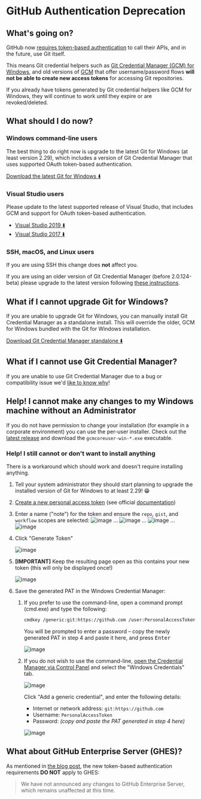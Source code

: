# GitHub Authentication Deprecation

## What's going on?

GitHub now [requires token-based authentication](https://github.blog/2020-07-30-token-authentication-requirements-for-api-and-git-operations/) to
call their APIs, and in the future, use Git itself.

This means Git credential helpers such as [Git Credential Manager (GCM) for
Windows](https://github.com/microsoft/Git-Credential-Manager-for-Windows), and
old versions of [GCM](https://aka.ms/gcm) that offer username/password
flows **will not be able to create new access tokens** for accessing Git
repositories.

If you already have tokens generated by Git credential helpers like GCM for
Windows, they will continue to work until they expire or are revoked/deleted.

## What should I do now?

### Windows command-line users

The best thing to do right now is upgrade to the latest Git for Windows (at
least version 2.29), which includes a version of Git Credential Manager that
uses supported OAuth token-based authentication.

[Download the latest Git for Windows ⬇️](https://git-scm.com/download/win)

### Visual Studio users

Please update to the latest supported release of Visual Studio, that includes
GCM and support for OAuth token-based authentication.

- [Visual Studio 2019 ⬇️](https://docs.microsoft.com/en-us/visualstudio/install/update-visual-studio?view=vs-2019)
- [Visual Studio 2017 ⬇️](https://docs.microsoft.com/en-us/visualstudio/install/update-visual-studio?view=vs-2017)

### SSH, macOS, and Linux users

If you are using SSH this change does **not** affect you.

If you are using an older version of Git Credential Manager (before
2.0.124-beta) please upgrade to the latest version following [these
instructions](https://github.com/GitCredentialManager/git-credential-manager#download-and-install).

## What if I cannot upgrade Git for Windows?

If you are unable to upgrade Git for Windows, you can manually install Git
Credential Manager as a standalone install. This will override the older,
GCM for Windows bundled with the Git for Windows installation.

[Download Git Credential Manager standalone ⬇️](https://aka.ms/gcm/latest)

## What if I cannot use Git Credential Manager?

If you are unable to use Git Credential Manager due to a bug or
compatibility issue we'd [like to know why](https://github.com/GitCredentialManager/git-credential-manager/issues/new/choose)!

## Help! I cannot make any changes to my Windows machine without an Administrator

If you do not have permission to change your installation (for example in a
corporate environment) you can use the per-user installer. Check out the [latest
release](https://aka.ms/gcm/latest) and download the `gcmcoreuser-win-*.exe`
executable.

### Help! I still cannot or don't want to install anything

There is a workaround which should work and doesn't require installing anything.

1. Tell your system administrator they should start planning to upgrade the
   installed version of Git for Windows to at least 2.29! 😁

2. [Create a new personal access token](https://github.com/settings/tokens/new?scopes=repo,gist,workflow) (see official [documentation](https://docs.github.com/en/free-pro-team@latest/github/authenticating-to-github/creating-a-personal-access-token))

3. Enter a name ("note") for the token and ensure the `repo`, `gist`, and
   `workflow` scopes are selected:
   ![image](https://user-images.githubusercontent.com/5658207/95448332-1beb2000-095b-11eb-9a48-9c05b1926a6b.png)
   ...
   ![image](https://user-images.githubusercontent.com/5658207/95447304-6f5c6e80-0959-11eb-924b-50b86c2b3d77.png)
   ...
   ![image](https://user-images.githubusercontent.com/5658207/95447450-a3d02a80-0959-11eb-82a8-2d2834d5aa16.png)
   ...
   ![image](https://user-images.githubusercontent.com/5658207/95447343-7b483080-0959-11eb-8e00-151d53893f3f.png)

4. Click "Generate Token"

   ![image](https://user-images.githubusercontent.com/5658207/95448393-31f8e080-095b-11eb-9568-cfd1c567a65c.png)

5. **[IMPORTANT]** Keep the resulting page open as this contains your new token
   (this will only be displayed once!)

   ![image](https://user-images.githubusercontent.com/5658207/95448288-ff4ee800-095a-11eb-9709-8e37bde8b716.png)

6. Save the generated PAT in the Windows Credential Manager:

   1. If you prefer to use the command-line, open a command prompt (cmd.exe) and
      type the following:

      ```bash
      cmdkey /generic:git:https://github.com /user:PersonalAccessToken /pass
      ```

      You will be prompted to enter a password – copy the newly generated PAT in
      step 4 and paste it here, and press <kbd>Enter</kbd>

      ![image](https://user-images.githubusercontent.com/5658207/95448479-4fc64580-095b-11eb-9970-0b6faf7f4ae7.png)

   1. If you do not wish to use the command-line, [open the Credential Manager
      via Control Panel](https://support.microsoft.com/en-us/windows/accessing-credential-manager-1b5c916a-6a16-889f-8581-fc16e8165ac0)
      and select the "Windows Credentials" tab.

      ![image](https://user-images.githubusercontent.com/5658207/96468389-f6e09200-1223-11eb-9993-ae7b4096b769.png)

      Click "Add a generic credential", and enter the following details:

      - Internet or network address: `git:https://github.com`
      - Username: `PersonalAccessToken`
      - Password: _(copy and paste the PAT generated in step 4 here)_

      ![image](https://user-images.githubusercontent.com/5658207/96468318-ddd7e100-1223-11eb-8cd4-aa118493c538.png)

## What about GitHub Enterprise Server (GHES)?

As mentioned in [the blog post](https://github.blog/2020-07-30-token-authentication-requirements-for-api-and-git-operations/),
the new token-based authentication requirements **DO NOT** apply to GHES:

> We have not announced any changes to GitHub Enterprise Server, which remains
> unaffected at this time.
